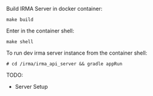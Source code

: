 
Build IRMA Server in docker container:

`make build`

Enter in the container shell:

`make shell`

To run dev irma server instance from the container shell:

`# cd /irma/irma_api_server && gradle appRun`

TODO: 
- Server Setup